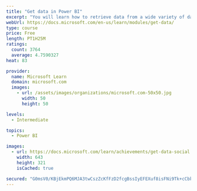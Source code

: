 ```yaml
---
title: "Get data in Power BI"
excerpt: "You will learn how to retrieve data from a wide variety of data sources, including Microsoft Excel, relational databases, and NoSQL data stores. You will also learn how to improve performance while retrieving data."
webUrl: https://docs.microsoft.com/en-us/learn/modules/get-data/
type: course
price: Free
length: PT1H25M
ratings:
  count: 3764
  average: 4.7590327
heat: 83

provider:
  name: Microsoft Learn
  domain: microsoft.com
  images:
    - url: /assets/images/organizations/microsoft.com-50x50.jpg
      width: 50
      height: 50

levels:
  - Intermediate

topics:
  - Power BI

images:
  - url: https://docs.microsoft.com/learn/achievements/get-data-social.png
    width: 643
    height: 321
    isCached: true

secured: "G0msV0/KBjEkmPQ6MJA3twCszZcKfFzD2fcgBssIyEFEXuf8isFNi9Tk+cCbkXLEg698VdMIXntJJJ/w4cR6ZX7JrWju7B/v8Tyy921459+EXYhpeg1pi7fxUYNgLyF7mXcAIpKDM5CFIf/VMWLqjul/eT+j7QsYvPJxRxzTK7u4G/R85WHdragENal6399g/IE+XFkvEUnvBoY5B4cDT0nidrMuwaRzTEXmtQ0aWPOp5VoLMKzgjjJ/tfh9dpp3zLx/WxabSRUzkCVVBiTqo31JxgmGqkwlgd/f4AhWTRkMMaaCSTpLSBUIjz+IUzwfHX1FIvmHMfgpJRDGcLn0D0F8qDTdDhvtMiq6ZJGdAU7ylHGLje32umCXcfXlebCfRnt9zTOnu04pwDrdHAfUj4kwOTKDG9UH+fi1kbA6Pj0=;y9bdD/bwjKKeN1R2nV8A6w=="
---
```


